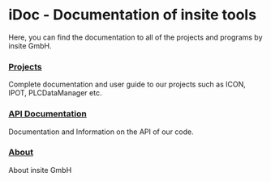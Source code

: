 # iDoc - Documentation of insite tools

Here, you can find the documentation to all of the projects and programs by insite GmbH.  

### [Projects](articles/index.md) 
Complete documentation and user guide to our projects such as ICON, IPOT, PLCDataManager etc.

### [API Documentation](api/index.md)
Documentation and Information on the API of our code.

### [About](about/insite.md)
About insite GmbH

